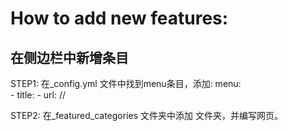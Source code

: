 # How to add new features:

## 在侧边栏中新增条目
STEP1: 在_config.yml 文件中找到menu条目，添加:
menu:<br>
  \- title:             <Name of the menu>
  \- url:               /<name of the file>/

STEP2: 在_featured_categories 文件夹中添加<name of the file.md> 文件夹，并编写网页。

